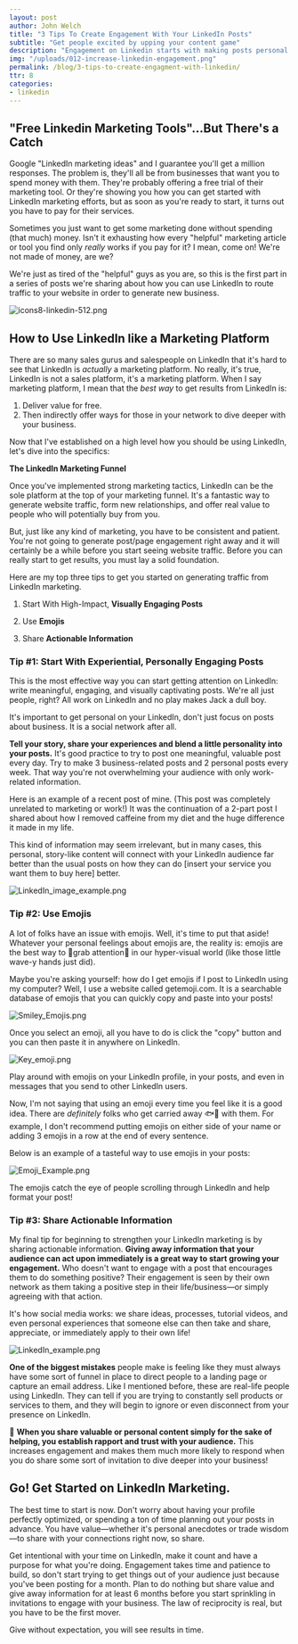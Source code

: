 ```yaml
---
layout: post
author: John Welch
title: "3 Tips To Create Engagement With Your LinkedIn Posts"
subtitle: "Get people excited by upping your content game"
description: "Engagement on Linkedin starts with making posts personal and relatable. People want to learn and be entertained, do you know how to help them reach what they want?"
img: "/uploads/012-increase-linkedin-engagement.png"
permalink: /blog/3-tips-to-create-engagment-with-linkedin/
ttr: 8
categories:
- linkedin
---
```


## "Free Linkedin Marketing Tools"...But There's a Catch

Google "LinkedIn marketing ideas" and I guarantee you'll get a million responses. The problem is, they'll all be from businesses that want you to spend money with them. They're probably offering a free trial of their marketing tool. Or they're showing you how you can get started with LinkedIn marketing efforts, but as soon as you're ready to start, it turns out you have to pay for their services. 

Sometimes you just want to get some marketing done without spending (that much) money. Isn't it exhausting how every "helpful" marketing article or tool you find only *really* works if you pay for it? I mean, come on! We're not made of money, are we? 

We're just as tired of the "helpful" guys as you are, so this is the first part in a series of posts we're sharing about how you can use LinkedIn to route traffic to your website in order to generate new business. 

![icons8-linkedin-512.png](/uploads/012-icons8-linkedin-512.png)

## How to Use LinkedIn like a Marketing Platform

There are so many sales gurus and salespeople on LinkedIn that it's hard to see that LinkedIn is *actually* a marketing platform. No really, it's true, LinkedIn is not a sales platform, it's a marketing platform. When I say marketing platform, I mean that the *best way* to get results from LinkedIn is:

1. Deliver value for free.
2. Then indirectly offer ways for those in your network to dive deeper with your business.

Now that I've established on a high level how you should be using LinkedIn, let's dive into the specifics: 

**The LinkedIn Marketing Funnel**

Once you've implemented strong marketing tactics, LinkedIn can be the sole platform at the top of your marketing funnel. It's a fantastic way to generate website traffic, form new relationships, and offer real value to people who will potentially buy from you. 

But, just like any kind of marketing, you have to be consistent and patient. You're not going to generate post/page engagement right away and it will certainly be a while before you start seeing website traffic. Before you can really start to get results, you must lay a solid foundation. 

Here are my top three tips to get you started on generating traffic from LinkedIn marketing.

1. Start With High-Impact, **Visually Engaging Posts**

2. Use **Emojis**

3. Share **Actionable Information**

### Tip #1: Start With Experiential, Personally Engaging Posts

This is the most effective way you can start getting attention on LinkedIn: write meaningful, engaging, and visually captivating posts. We're all just people, right? All work on LinkedIn and no play makes Jack a dull boy. 

It's important to get personal on your LinkedIn, don't just focus on posts about business. It is a social network after all.

**Tell your story, share your experiences and blend a little personality into your posts.** It's good practice to try to post one meaningful, valuable post every day. Try to make 3 business-related posts and 2 personal posts every week. That way you're not overwhelming your audience with only work-related information. 

Here is an example of a recent post of mine. (This post was completely unrelated to marketing or work!) It was the continuation of a 2-part post I shared about how I removed caffeine from my diet and the huge difference it made in my life. 

This kind of information may seem irrelevant, but in many cases, this personal, story-like content will connect with your LinkedIn audience far better than the usual posts on how they can do [insert your service you want them to buy here] better.

![LinkedIn_image_example.png](/uploads/012-LinkedIn_image_example.png)

### Tip #2: Use Emojis

A lot of folks have an issue with emojis. Well, it's time to put that aside! Whatever your personal feelings about emojis are, the reality is: emojis are the best way to 👋grab attention👋 in our hyper-visual world (like those little wave-y hands just did).

Maybe you're asking yourself: how do I get emojis if I post to LinkedIn using my computer? Well, I use a website called getemoji.com. It is a searchable database of emojis that you can quickly copy and paste into your posts!

![Smiley_Emojis.png](/uploads/012-Smiley_Emojis.png)

Once you select an emoji, all you have to do is click the "copy" button and you can then paste it in anywhere on LinkedIn.

![Key_emoji.png](/uploads/012-Key_emoji.png)

Play around with emojis on your LinkedIn profile, in your posts, and even in messages that you send to other LinkedIn users. 

Now, I'm not saying that using an emoji every time you feel like it is a good idea. There are *definitely* folks who get carried away 🐟🦅 with them. For example, I don't recommend putting emojis on either side of your name or adding 3 emojis in a row at the end of every sentence. 

Below is an example of a tasteful way to use emojis in your posts:

![Emoji_Example.png](/uploads/012-Emoji_Example.png)

The emojis catch the eye of people scrolling through LinkedIn and help format your post!

### Tip #3: Share Actionable Information

My final tip for beginning to strengthen your LinkedIn marketing is by sharing actionable information. **Giving away information that your audience can act upon immediately is a great way to start growing your engagement.** Who doesn't want to engage with a post that encourages them to do something positive? Their engagement is seen by their own network as them taking a  positive step in their life/business—or simply agreeing with that action.

It's how social media works: we share ideas, processes, tutorial videos, and even personal experiences that someone else can then take and share, appreciate, or immediately apply to their own life!

![LinkedIn_example.png](/uploads/012-LinkedIn_example.png)

**One of the biggest mistakes** people make is feeling like they must always have some sort of funnel in place to direct people to a landing page or capture an email address. Like I mentioned before, these are real-life people using LinkedIn. They can tell if you are trying to constantly sell products or services to them, and they will begin to ignore or even disconnect from your presence on LinkedIn. 

🔑 **When you share valuable or personal content simply for the sake of helping, you establish rapport and trust with your audience.** This increases engagement and makes them much more likely to respond when you do share some sort of invitation to dive deeper into your business! 

## Go! Get Started on LinkedIn Marketing.

The best time to start is now. Don't worry about having your profile perfectly optimized, or spending a ton of time planning out your posts in advance. You have value—whether it's personal anecdotes or trade wisdom—to share with your connections right now, so share. 

Get intentional with your time on LinkedIn, make it count and have a purpose for what you're doing. Engagement takes time and patience to build, so don't start trying to get things out of your audience just because you've been posting for a month. Plan to do nothing but share value and give away information for at least 6 months before you start sprinkling in invitations to engage with your business. The law of reciprocity is real, but you have to be the first mover. 

Give without expectation, you will see results in time.